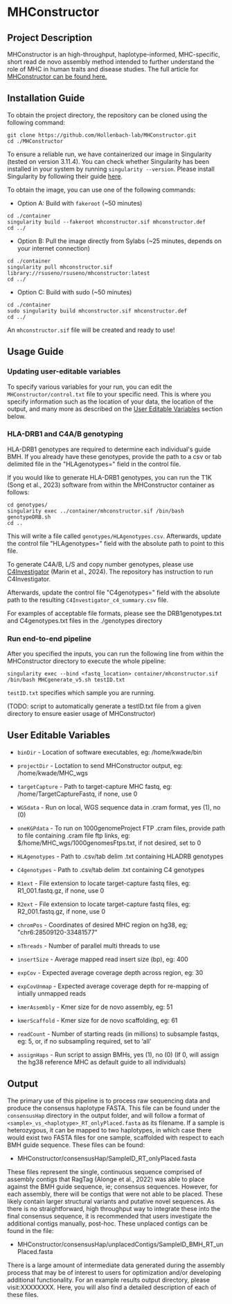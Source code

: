 # MHConstructor

## Project Description

MHConstructor is an high-throughput, haplotype-informed, MHC-specific, short read de novo assembly method intended to further understand the role of MHC in human traits and disease studies. The full article for [MHConstructor can be found here.](https://www.biorxiv.org/content/10.1101/2024.05.20.595060v1)

## Installation Guide
To obtain the project directory, the repository can be cloned using the following command:

```
git clone https://github.com/Hollenbach-lab/MHConstructor.git
cd ./MHConstructor
```

To ensure a reliable run, we have containerized our image in Singularity (tested on version 3.11.4). You can check whether Singularity has been installed in your system by running `singularity --version`. Please install Singularity by following their guide [here](https://docs.sylabs.io/guides/3.11/admin-guide/installation.html). 

To obtain the image, you can use one of the following commands:  
- Option A: Build with `fakeroot` (~50 minutes)
```
cd ./container
singularity build --fakeroot mhconstructor.sif mhconstructor.def
cd ../
```

- Option B: Pull the image directly from Sylabs (~25 minutes, depends on your internet connection)
```
cd ./container
singularity pull mhconstructor.sif library://rsuseno/rsuseno/mhconstructor:latest
cd ../
```
- Option C: Build with sudo (~50 minutes)
```
cd ./container
sudo singularity build mhconstructor.sif mhconstructor.def
cd ../
```
An `mhconstructor.sif` file will be created and ready to use!


## Usage Guide
### Updating user-editable variables
To specify various variables for your run, you can edit the `MHConstructor/control.txt` file to your specific need. This is where you specify information such as the location of your data, the location of the output, and many more as described on the [User Editable Variables](#user-editable-variables) section below.
### HLA-DRB1 and C4A/B genotyping
HLA-DRB1 genotypes are required to determine each individual's guide BMH. If you already have these genotypes, provide the path to a csv or tab delimited file in the "HLAgenotypes=" field in the control file.

If you would like to generate HLA-DRB1 genotypes, you can run the T1K (Song et al., 2023) software from within the MHConstructor container as follows:
```
cd genotypes/
singularity exec ../container/mhconstructor.sif /bin/bash genotypeDRB.sh
cd ..
```

This will write a file called `genotypes/HLAgenotypes.csv`. Afterwards, update the control file "HLAgenotypes=" field with the absolute path to point to this file.

To generate C4A/B, L/S and copy number genotypes, please use [C4Investigator](https://github.com/Hollenbach-lab/C4Investigator) (Marin et al., 2024). The repository has instruction to run C4Investigator.

Afterwards, update the control file "C4genotypes=" field with the absolute path to the resulting `C4Investigator_c4_summary.csv` file.

For examples of acceptable file formats, please see the DRB1genotypes.txt and C4genotypes.txt files in the ./genotypes directory

### Run end-to-end pipeline
After you specified the inputs, you can run the following line from within the MHConstructor directory to execute the whole pipeline:

```
singularity exec --bind <fastq_location> container/mhconstructor.sif /bin/bash MHCgenerate_v5.sh testID.txt
```
`testID.txt` specifies which sample you are running.

(TODO: script to automatically generate a testID.txt file from a given directory to ensure easier usage of MHConstructor)

## User Editable Variables
- `binDir` - Location of software executables, eg: /home/kwade/bin
- `projectDir` - Loctation to send MHConstructor output, eg: 
/home/kwade/MHC_wgs
- `targetCapture` - Path to target-capture MHC fastq, eg: 
/home/TargetCaptureFastq, if none, use 0
- `WGSdata` - Run on local, WGS sequence data in .cram format, yes (1), no (0)
- `oneKGPdata` - To run on 1000genomeProject FTP .cram files, provide 
path to file containing .cram file ftp links, eg: 
$/home/MHC_wgs/1000genomesFtps.txt, if not desired, set to 0
- `HLAgenotypes` - Path to .csv/tab delim .txt containing HLADRB genotypes
- `C4genotypes` - Path to .csv/tab delim .txt containing C4 genotypes
- `R1ext` - File extension to locate target-capture fastq files, eg: R1_001.fastq.gz,
if none, use 0
- `R2ext` - File extension to locate target-capture fastq files, eg: R2_001.fastq.gz,
if none, use 0

- `chromPos` - Coordinates of desired MHC region on hg38, eg; 
"chr6:28509120-33481577"
- `nThreads` - Number of parallel multi threads to use
- `insertSize` - Average mapped read insert size (bp), eg: 400
- `expCov` - Expected average coverage depth across region, eg: 30
- `expCovUnmap` - Expected average coverage depth for re-mapping of intially unmapped reads
- `kmerAssembly` - Kmer size for de novo assembly, eg: 51
- `kmerScaffold` - Kmer size for de novo scaffolding, eg: 61
- `readCount` - Number of starting reads (in millions) to subsample fastqs, eg: 
5, or, if no subsampling required, set to ‘all’
- `assignHaps` - Run script to assign BMHs, yes (1), no (0) (If 0, will assign the hg38 reference MHC as default guide to all individuals)


## Output
The primary use of this pipeline is to process raw sequencing data and produce the consensus haplotype FASTA. This file can be found under the `consensusHap` directory in the output folder, and will follow a format of `<sample>_vs_<haplotype>_RT_onlyPlaced.fasta` as its filename. If a sample is heterozygous, it can be mapped to two haplotypes, in which case there would exist two FASTA files for one sample, scaffolded with respect to each BMH guide sequence. These files can be found:
- MHConstructor/consensusHap/SampleID_RT_onlyPlaced.fasta

These files represent the single, continuous sequence comprised of assembly contigs that RagTag (Alonge et al., 2022) was able to place against the BMH guide sequence, ie; consensus sequences. However, for each assembly, there will be contigs that were not able to be placed. These likely contain larger structural variants and putative novel sequences. As there is no straightforward, high throughput way to integrate these into the final consensus sequence, it is recommended that users investigate the additional contigs manually, post-hoc. These unplaced contigs can be found in the file:
- MHConstructor/consensusHap/unplacedContigs/SampleID_BMH_RT_unPlaced.fasta

There is a large amount of intermediate data generated during the assembly process that may be of interest to users for optimization and/or developing additional functionality. For an example results output directory, please visit:XXXXXXXX. Here, you will also find a detailed description of each of these files.

